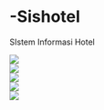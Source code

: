 # -Sishotel
SIstem Informasi Hotel

<a href="http://i.imgur.com/52qq10A.png">
  <img src="http://imgur.com/52qq10Al.png" />
</a>

<br>

<a href="http://i.imgur.com/htjWYVP.png">
  <img src="http://imgur.com/htjWYVPl.png" />
</a>

<br>

<a href="http://i.imgur.com/kvQLyZb.png">
  <img src="http://imgur.com/kvQLyZbl.png" />
</a>

<br>

<a href="http://i.imgur.com/HS9aUit.png">
  <img src="http://imgur.com/HS9aUitl.png" />
</a>

<br>

<a href="http://i.imgur.com/rkRedPn.png">
  <img src="http://imgur.com/rkRedPnl.png" />
</a>
